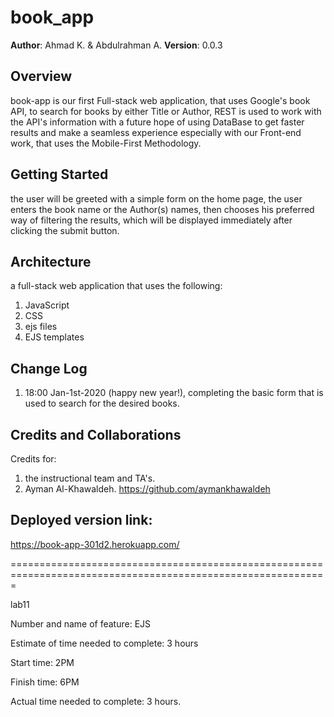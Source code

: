# book_app

**Author**: Ahmad K. & Abdulrahman A.
**Version**: 0.0.3

## Overview
book-app is our first Full-stack web application, that uses Google's book API, to search for books by either Title or Author, REST is used to work with the API's information with a future hope of using DataBase to get faster results and make a seamless experience especially with our Front-end work, that uses the Mobile-First Methodology.

## Getting Started
the user will be greeted with a simple form on the home page, the user enters the book name or the Author(s) names, then chooses his preferred way of filtering the results, which will be displayed immediately after clicking the submit button.

## Architecture
a full-stack web application that uses the following:
1. JavaScript
2. CSS 
3. ejs files
4. EJS templates 

## Change Log
1. 18:00 Jan-1st-2020 (happy new year!), completing the basic form that is used to search for the desired books.

## Credits and Collaborations
Credits for:
1. the instructional team and TA's.
2. Ayman Al-Khawaldeh. https://github.com/aymankhawaldeh


## Deployed version link:
https://book-app-301d2.herokuapp.com/


=============================================================================================================

lab11

Number and name of feature: EJS

Estimate of time needed to complete: 3 hours

Start time: 2PM

Finish time: 6PM

Actual time needed to complete: 3 hours.